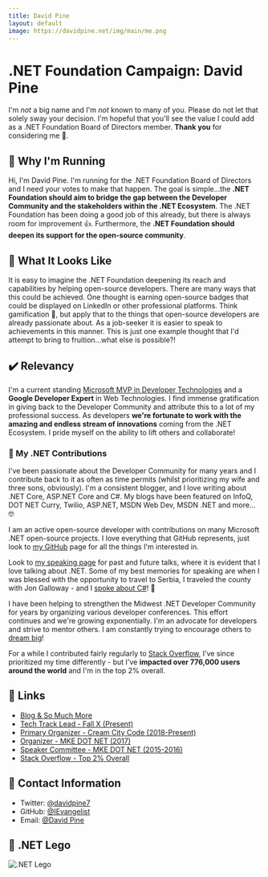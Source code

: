 ```yaml
---
title: David Pine
layout: default
image: https://davidpine.net/img/main/me.png
---
```


# .NET Foundation Campaign: David Pine

I'm _not_ a big name and I'm _not_ known to many of you. Please do not let that solely sway your decision. I'm hopeful that you'll see the value I could add as a .NET Foundation Board of Directors member. __Thank you__ for considering me 🙏.

## 🏃 Why I'm Running
Hi, I'm David Pine. I'm running for the .NET Foundation Board of Directors and I need your votes to make that happen. The goal is simple...the __.NET Foundation should aim to bridge the gap between the Developer Community and the stakeholders within the .NET Ecosystem__. The .NET Foundation has been doing a good job of this already, but there is always room for improvement 👍. Furthermore, the __.NET Foundation should deepen its support for the open-source community__.

## 👀 What It Looks Like
It is easy to imagine the .NET Foundation deepening its reach and capabilities by helping open-source developers. There are many ways that this could be achieved. One thought is earning open-source badges that could be displayed on LinkedIn or other professional platforms. Think gamification 🤔, but apply that to the things that open-source developers are already passionate about. As a job-seeker it is easier to speak to achievements in this manner. This is just one example thought that I'd attempt to bring to fruition...what else is possible?!

## ✔️ Relevancy
I'm a current standing [Microsoft MVP in Developer Technologies](https://mvp.microsoft.com/en-us/publicprofile/5002736) and a __Google Developer Expert__ in Web Technologies. I find immense gratification in giving back to the Developer Community and attribute this to a lot of my professional success. As developers __we're fortunate to work with the amazing and endless stream of innovations__ coming from the .NET Ecosystem. I pride myself on the ability to lift others and collaborate!

### 🎁 My .NET Contributions
I've been passionate about the Developer Community for many years and I contribute back to it as often as time permits (whilst prioritizing my wife and three sons, obviously). I'm a consistent blogger, and I love writing about .NET Core, ASP.NET Core and C#. My blogs have been featured on InfoQ, DOT NET Curry, Twilio, ASP.NET, MSDN Web Dev, MSDN .NET and more... 🤓

I am an active open-source developer with contributions on many Microsoft .NET open-source projects. I love everything that GitHub represents, just look to [my GitHub](https://github.com/IEvangelist) page for all the things I'm interested in.

Look to [my speaking page](https://davidpine.net/speaking/) for past and future talks, where it is evident that I love talking about .NET. Some of my best memories for speaking are when I was blessed with the opportunity to travel to Serbia, I traveled the county with Jon Galloway - and I [spoke about C#](https://davidpine.net/blog/journey-of-a-lifetime/)! 🤘

I have been helping to strengthen the Midwest .NET Developer Community for years by organizing various developer conferences. This effort continues and we're growing exponentially. I'm an advocate for developers and strive to mentor others. I am constantly trying to encourage others to [dream big](https://medium.com/@davidpine7/upgrade-yourself-becoming-a-microsoft-mvp-5a61826de93f)!

For a while I contributed fairly regularly to [Stack Overflow](https://stackoverflow.com/users/2410379/david-pine), I've since prioritized my time differently - but I've __impacted over 776,000 users around the world__ and I'm in the top 2% overall.

## 🔗 Links
* [Blog & So Much More](https://davidpine.net/)
* [Tech Track Lead - Fall X (Present)](https://fallexperiment.com/)
* [Primary Organizer - Cream City Code (2018-Present)](https://www.creamcitycode.com/)
* [Organizer - MKE DOT NET (2017)](http://archive.creamcitycode.com/2017/)
* [Speaker Committee - MKE DOT NET (2015-2016)](http://archive.creamcitycode.com/2016/)
* [Stack Overflow - Top 2% Overall](https://stackoverflow.com/users/2410379/david-pine)

## 📇 Contact Information
* Twitter: [@davidpine7](https://twitter.com/davidpine7)
* GitHub: [@IEvangelist](https://github.com/IEvangelist)
* Email: [@David Pine](mailto:david.pine.7@gmail.com)

## 🎨 .NET Lego

![.NET Lego](https://cdn-images-1.medium.com/max/2560/1*JoDgA47cmmpvXmkKHSvIRQ.jpeg)
